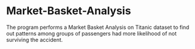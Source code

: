 # Market-Basket-Analysis
The program performs a Market Basket Analysis on Titanic dataset to find out patterns among groups of passengers had more likelihood of not surviving the accident. 
